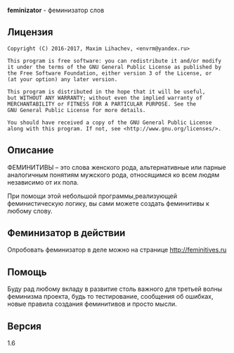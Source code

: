 **feminizator** - феминизатор слов

## Лицензия
    Copyright (C) 2016-2017, Maxim Lihachev, <envrm@yandex.ru>

    This program is free software: you can redistribute it and/or modify
    it under the terms of the GNU General Public License as published by
    the Free Software Foundation, either version 3 of the License, or
    (at your option) any later version.

    This program is distributed in the hope that it will be useful,
    but WITHOUT ANY WARRANTY; without even the implied warranty of
    MERCHANTABILITY or FITNESS FOR A PARTICULAR PURPOSE. See the
    GNU General Public License for more details.

    You should have received a copy of the GNU General Public License
    along with this program. If not, see <http://www.gnu.org/licenses/>.

## Описание
   ФЕМИНИТИВЫ – это слова женского рода, альтернативные или парные
   аналогичным понятиям мужского рода, относящимся ко всем людям независимо от их
   пола.

   При помощи этой небольшой программы,реализующей феминистическую
   логику, вы сами можете создать феминитивы к любому слову.

## Феминизатор в действии
   Опробовать феминизатор в деле можно на странице http://feminitives.ru

## Помощь
   Буду рад любому вкладу в развитие столь важного для третьей волны феминизма
   проекта, будь то тестирование, сообщения об ошибках, новые правила создания
   феминитивов и просто мысли.

## Версия
   1.6

